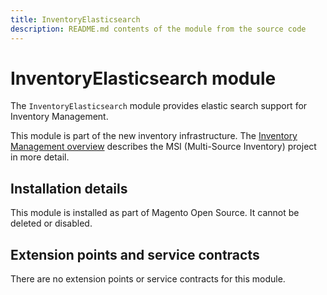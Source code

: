 ```yaml
---
title: InventoryElasticsearch
description: README.md contents of the module from the source code
---
```


# InventoryElasticsearch module

The `InventoryElasticsearch` module provides elastic search support for Inventory Management.

This module is part of the new inventory infrastructure. The
[Inventory Management overview](https://devdocs.magento.com/guides/v2.4/inventory/index.html)
describes the MSI (Multi-Source Inventory) project in more detail.

## Installation details

This module is installed as part of Magento Open Source. It cannot be deleted or disabled.

## Extension points and service contracts

There are no extension points or service contracts for this module.

